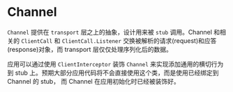 Channel
=============

`Channel` 提供在 `transport` 层之上的抽象，设计用来被 `stub` 调用。Channel 和相关的 `ClientCall` 和 `ClientCall.Listener` 交换被解析的请求(request)和应答(response)对象，而 transport 层仅仅处理序列化后的数据。

应用可以通过使用 `ClientInterceptor` 装饰 `Channel` 来实现添加通用的横切行为到 stub 上。预期大部分应用代码将不会直接使用这个类，而是使用已经绑定到 Channel 的 stub， 而 Channel 在应用初始化时已经被装饰好。
